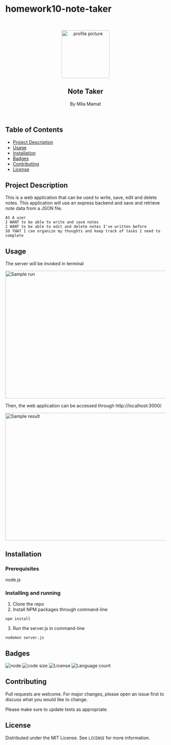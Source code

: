 # homework10-note-taker


<br />
<p align="center">

<img src="https://avatars2.githubusercontent.com/u/59339564?v=4"  alt="profile picture" width="150" height="150">

<h2 align="center">Note Taker</h2>

<p align="center">
By Mila Mamat
</p>
<br />
</p>


## Table of Contents
* [Project Description](#project-description)
* [Usage](#usage)
* [Installation](#installation)
* [Badges](#badges)
* [Contributing](#contributing)
* [License](#license)



## Project Description
This is a web application that can be used to write, save, edit and delete notes. This application will use an express backend and save and retrieve note data from a JSON file.

```
AS A user
I WANT to be able to write and save notes
I WANT to be able to edit and delete notes I've written before
SO THAT I can organize my thoughts and keep track of tasks I need to complete

```

## Usage

The server will be invoked in terminal

<img src="https://github.com/mila-mamat/homework10-note-taker/blob/master/gif/server.gif" alt="Sample run" width="600" height="400">


Then, the web application can be accessed through http://localhost:3000/

<img src="https://github.com/mila-mamat/homework10-note-taker/blob/master/gif/demo.gif" alt="Sample result" width="800" height="400">





## Installation
### Prerequisites
  node.js  

### Installing and running 
  1. Clone the repo 
  2. Install NPM packages through command-line
 ```
 npm install 
```  
  3. Run the server.js in command-line
 ```
 nodemon server.js
 ```

 
## Badges
![node](https://img.shields.io/node/v/latest?style=plastic)
![code size](https://img.shields.io/github/languages/code-size/mila-mamat/homework10-note-taker)
![License](https://img.shields.io/github/license/mila-mamat/homework10-note-taker)
![Language count](https://img.shields.io/github/languages/count/mila-mamat/homework10-note-taker)
## Contributing
 Pull requests are welcome. For major changes, please open an issue first to discuss what you would like to change. 
 
 Please make sure to update tests as appropriate.

## License
Distributed under the MIT License. See `LICENSE` for more information.
  
